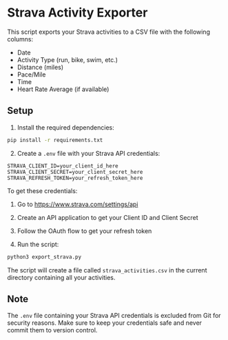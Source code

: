# Strava Activity Exporter

This script exports your Strava activities to a CSV file with the following columns:
- Date
- Activity Type (run, bike, swim, etc.)
- Distance (miles)
- Pace/Mile
- Time
- Heart Rate Average (if available)

## Setup

1. Install the required dependencies:
```bash
pip install -r requirements.txt
```

2. Create a `.env` file with your Strava API credentials:
```
STRAVA_CLIENT_ID=your_client_id_here
STRAVA_CLIENT_SECRET=your_client_secret_here
STRAVA_REFRESH_TOKEN=your_refresh_token_here
```

To get these credentials:
1. Go to https://www.strava.com/settings/api
2. Create an API application to get your Client ID and Client Secret
3. Follow the OAuth flow to get your refresh token

3. Run the script:
```bash
python3 export_strava.py
```

The script will create a file called `strava_activities.csv` in the current directory containing all your activities.

## Note
The `.env` file containing your Strava API credentials is excluded from Git for security reasons. Make sure to keep your credentials safe and never commit them to version control. 